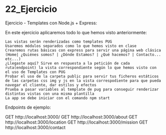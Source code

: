 # 22_Ejercicio


Ejercicio - Templates con Node.js + Express:


En este ejercicio aplicaremos todo lo que hemos visto anteriormente:

    Las vistas serán renderizadas como templates PUG
    Usaremos módulos separados como lo que hemos visto en clase
    Crearemos rutas básicas con express para servir una página web clásica (Home| ¿Quiénes somos? | ¿Dónde Estamos? | ¿Qué hacemos? | Contacto... etc...)
    ¿Llegaste aquí? Sirve en respuesta a la petición de cada ruta(endpoint) la vista correspondiente según lo que hemos visto con el uso de Templates con PUG
    Probar el uso de la carpeta public para servir tus ficheros estáticos de las carpetas css img y js en la vista correspodiente para que pueda navegar el cliente, dar estilos y efectos
    Prueba a pasar variables al template de pug para conseguir renderizar distintas vistas con una misma plantilla
    La app se debe iniciar con el comando npm start

Endpoints de ejemplo:

GET http://localhost:3000/
GET http://localhost:3000/about
GET http://localhost:3000/location
GET http://localhost:3000/mission
GET http://localhost:3000/contact
